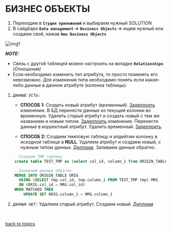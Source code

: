 # БИЗНЕС ОБЪЕКТЫ

1. Переходим в **`Студия приложений`** и выбираем нужный SOLUTION
2. В сайдбаре **`Data management`** => **`Business Objects`** => ищем нужный или создаем свой, нажав **`New Business Objects`**

![img1](https://github.com/CrappyCodeMaker/ECCENTEX-KNOWLEGE/blob/main/Content/3%20Business%20Objects/IMG/1.png?raw=true)

**_NOTE:_**
  * Связь с другой таблицей можно настроить на вкладке **`Relationships`** _(Отношения)_
  * Если необходимо изменить тип атрибута, то просто поменять его невозможно. Для изменения типа необходимо понять если какие-либо данные в данном атрибуте (колонка таблицы):

  1. _`ДАННЫЕ ЕСТЬ:`_

      * **СПОСОБ 1:** Создать новый атрибут _(временный)_. [Задеплоить](https://github.com/CrappyCodeMaker/ECCENTEX-KNOWLEGE/blob/main/Content/2%20Deploy/README.md) изменение. В БД перенести данные из текущей колонки во временную. Удалить старый атрибут и создать новый с тем же названием и новым типом. [Задеплоить](https://github.com/CrappyCodeMaker/ECCENTEX-KNOWLEGE/blob/main/Content/2%20Deploy/README.md) изменение. Перенести данные в корректный атрибут. Удалить временный. [Задеплоить](https://github.com/CrappyCodeMaker/ECCENTEX-KNOWLEGE/blob/main/Content/2%20Deploy/README.md).

      * **СПОСОБ 2:** Создаем темповую таблицу и апдейтим колонку в исходной таблице в **NULL**. Удаляем атрибут и создаем новый, с нужным типом данных. [Деплоим](https://github.com/CrappyCodeMaker/ECCENTEX-KNOWLEGE/blob/main/Content/2%20Deploy/README.md). Заливаем данные обратно.

```SQL
    --Создаем ТМП таблицу
    create table TEST_TMP as (select col_id, column_1 from ORIGIN_TABLE)

    --Заливаем данные обратно
    MERGE INTO ORIGIN_TABLE ORIG
      USING (SELECT tmp.col_id, tmp.column_1 FROM TEST_TMP tmp) MRG
      ON (ORIG.col_id = MRG.col_id)
    WHEN MATCHED THEN
	    UPDATE SET ORIG.column_1 = MRG.column_1
```

  2. _`ДАННЫХ НЕТ:`_ Удаляем старый атрибут. Создаем новый. [Деплоим](https://github.com/CrappyCodeMaker/ECCENTEX-KNOWLEGE/blob/main/Content/2%20Deploy/README.md)


<br/>

[back to topics](https://github.com/CrappyCodeMaker/ECCENTEX-KNOWLEGE/blob/main/Content/0%20Topics/README.md)
